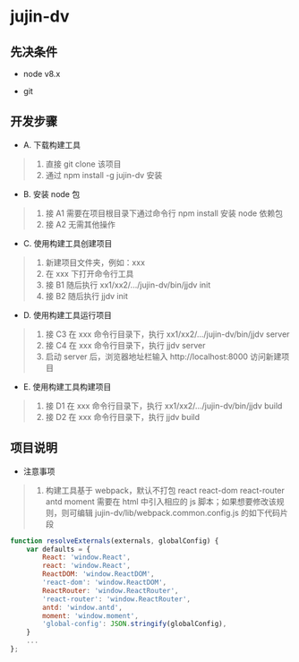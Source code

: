 # jujin-dv

## 先决条件

* node v8.x

* git

## 开发步骤

* A. 下载构建工具

> 1. 直接 git clone 该项目
> 2. 通过 npm install -g jujin-dv 安装

* B. 安装 node 包

> 1. 接 A1 需要在项目根目录下通过命令行 npm install 安装 node 依赖包
> 2. 接 A2 无需其他操作

* C. 使用构建工具创建项目

> 1. 新建项目文件夹，例如：xxx
> 2. 在 xxx 下打开命令行工具
> 3. 接 B1 随后执行 xx1/xx2/.../jujin-dv/bin/jjdv init
> 4. 接 B2 随后执行 jjdv init

* D. 使用构建工具运行项目

> 1. 接 C3 在 xxx 命令行目录下，执行 xx1/xx2/.../jujin-dv/bin/jjdv server
> 2. 接 C4 在 xxx 命令行目录下，执行 jjdv server
> 3. 启动 server 后，浏览器地址栏输入 http://localhost:8000 访问新建项目

* E. 使用构建工具构建项目

> 1. 接 D1 在 xxx 命令行目录下，执行 xx1/xx2/.../jujin-dv/bin/jjdv build
> 2. 接 D2 在 xxx 命令行目录下，执行 jjdv build
 
## 项目说明

* 注意事项

> 1. 构建工具基于 webpack，默认不打包 react react-dom react-router antd moment 需要在 html 中引入相应的 js 脚本；如果想要修改该规则，则可编辑 jujin-dv/lib/webpack.common.config.js 的如下代码片段

```javascript
function resolveExternals(externals, globalConfig) {
    var defaults = {
        React: 'window.React',
        react: 'window.React',
        ReactDOM: 'window.ReactDOM',
        'react-dom': 'window.ReactDOM',
        ReactRouter: 'window.ReactRouter',
        'react-router': 'window.ReactRouter',
        antd: 'window.antd',
        moment: 'window.moment',
        'global-config': JSON.stringify(globalConfig),
    }
    ...
};
```

